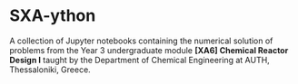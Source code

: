 # SXA-ython
A collection of Jupyter notebooks containing the numerical solution of problems from the Year 3 undergraduate module **[XA6] Chemical Reactor Design I** taught by the Department of Chemical Engineering at AUTH, Thessaloniki, Greece.
